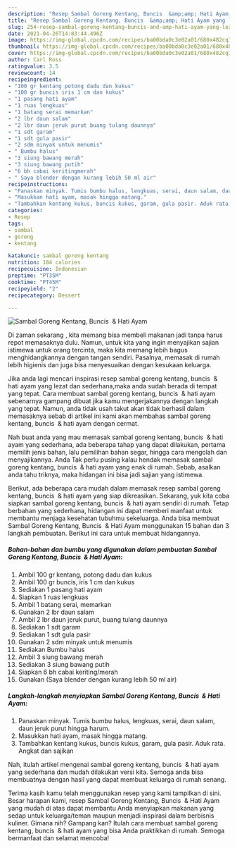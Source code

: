 ```yaml
---
description: "Resep Sambal Goreng Kentang, Buncis  &amp;amp; Hati Ayam yang lezat dan Mudah Dibuat"
title: "Resep Sambal Goreng Kentang, Buncis  &amp;amp; Hati Ayam yang lezat dan Mudah Dibuat"
slug: 254-resep-sambal-goreng-kentang-buncis-and-amp-hati-ayam-yang-lezat-dan-mudah-dibuat
date: 2021-04-26T14:03:44.496Z
image: https://img-global.cpcdn.com/recipes/ba00bda0c3e02a01/680x482cq70/sambal-goreng-kentang-buncis-hati-ayam-foto-resep-utama.jpg
thumbnail: https://img-global.cpcdn.com/recipes/ba00bda0c3e02a01/680x482cq70/sambal-goreng-kentang-buncis-hati-ayam-foto-resep-utama.jpg
cover: https://img-global.cpcdn.com/recipes/ba00bda0c3e02a01/680x482cq70/sambal-goreng-kentang-buncis-hati-ayam-foto-resep-utama.jpg
author: Carl Ross
ratingvalue: 3.5
reviewcount: 14
recipeingredient:
- "100 gr kentang potong dadu dan kukus"
- "100 gr buncis iris 1 cm dan kukus"
- "1 pasang hati ayam"
- "1 ruas lengkuas"
- "1 batang serai memarkan"
- "2 lbr daun salam"
- "2 lbr daun jeruk purut buang tulang daunnya"
- "1 sdt garam"
- "1 sdt gula pasir"
- "2 sdm minyak untuk menumis"
- " Bumbu halus"
- "3 siung bawang merah"
- "3 siung bawang putih"
- "6 bh cabai keritingmerah"
- " Saya blender dengan kurang lebih 50 ml air"
recipeinstructions:
- "Panaskan minyak. Tumis bumbu halus, lengkuas, serai, daun salam, daun jeruk purut hingga harum."
- "Masukkan hati ayam, masak hingga matang."
- "Tambahkan kentang kukus, buncis kukus, garam, gula pasir. Aduk rata. Angkat dan sajikan"
categories:
- Resep
tags:
- sambal
- goreng
- kentang

katakunci: sambal goreng kentang 
nutrition: 184 calories
recipecuisine: Indonesian
preptime: "PT35M"
cooktime: "PT45M"
recipeyield: "2"
recipecategory: Dessert

---
```



![Sambal Goreng Kentang, Buncis  &amp; Hati Ayam](https://img-global.cpcdn.com/recipes/ba00bda0c3e02a01/680x482cq70/sambal-goreng-kentang-buncis-hati-ayam-foto-resep-utama.jpg)

Di zaman  sekarang , kita memang bisa membeli makanan jadi tanpa harus repot memasaknya dulu. Namun, untuk kita yang ingin menyajikan sajian istimewa untuk orang tercinta, maka kita memang lebih bagus menghidangkannya dengan tangan sendiri. Pasalnya, memasak di rumah lebih higienis dan juga bisa menyesuaikan dengan kesukaan keluarga.

Jika anda lagi mencari inspirasi resep sambal goreng kentang, buncis  &amp; hati ayam yang lezat dan sederhana,maka anda sudah berada di tempat yang tepat. Cara membuat sambal goreng kentang, buncis  &amp; hati ayam  sebenarnya gampang dibuat jika kamu mengerjakannya dengan langkah yang tepat. Namun, anda tidak usah takut akan tidak berhasil dalam memasaknya 
sebab di artikel ini kami akan membahas sambal goreng kentang, buncis  &amp; hati ayam dengan cermat.  



Nah buat anda yang mau memasak sambal goreng kentang, buncis  &amp; hati ayam yang sederhana, ada beberapa tahap yang dapat dilakukan, pertama memilih jenis bahan, lalu pemilihan bahan segar, hingga cara mengolah dan menyajikannya. Anda Tak perlu pusing kalau hendak memasak sambal goreng kentang, buncis  &amp; hati ayam yang enak di rumah. Sebab, asalkan anda  tahu triknya, maka hidangan ini bisa jadi sajian yang istimewa.

Berikut, ada beberapa cara mudah dalam memasak resep sambal goreng kentang, buncis  &amp; hati ayam yang siap dikreasikan. Sekarang, yuk kita coba siapkan sambal goreng kentang, buncis  &amp; hati ayam sendiri di rumah. Tetap berbahan yang sederhana, hidangan ini dapat memberi manfaat untuk membantu menjaga kesehatan tubuhmu sekeluarga. Anda bisa membuat Sambal Goreng Kentang, Buncis  &amp; Hati Ayam menggunakan 15 bahan dan 3 langkah pembuatan. Berikut ini cara untuk membuat hidangannya.

<!--inarticleads1-->

##### Bahan-bahan dan bumbu yang digunakan dalam pembuatan Sambal Goreng Kentang, Buncis  &amp; Hati Ayam:

1. Ambil 100 gr kentang, potong dadu dan kukus
1. Ambil 100 gr buncis, iris 1 cm dan kukus
1. Sediakan 1 pasang hati ayam
1. Siapkan 1 ruas lengkuas
1. Ambil 1 batang serai, memarkan
1. Gunakan 2 lbr daun salam
1. Ambil 2 lbr daun jeruk purut, buang tulang daunnya
1. Sediakan 1 sdt garam
1. Sediakan 1 sdt gula pasir
1. Gunakan 2 sdm minyak untuk menumis
1. Sediakan  Bumbu halus
1. Ambil 3 siung bawang merah
1. Sediakan 3 siung bawang putih
1. Siapkan 6 bh cabai keriting/merah
1. Gunakan  (Saya blender dengan kurang lebih 50 ml air)




<!--inarticleads2-->

##### Langkah-langkah menyiapkan Sambal Goreng Kentang, Buncis  &amp; Hati Ayam:

1. Panaskan minyak. Tumis bumbu halus, lengkuas, serai, daun salam, daun jeruk purut hingga harum.
1. Masukkan hati ayam, masak hingga matang.
1. Tambahkan kentang kukus, buncis kukus, garam, gula pasir. Aduk rata. Angkat dan sajikan




Nah, itulah artikel mengenai  sambal goreng kentang, buncis  &amp; hati ayam  yang sederhana dan mudah dilakukan versi kita. Semoga anda bisa membuatnya dengan hasil yang dapat membuat keluarga di rumah senang. 

Terima kasih kamu telah menggunakan resep yang kami tampilkan di sini. Besar harapan kami, resep  Sambal Goreng Kentang, Buncis  &amp; Hati Ayam yang mudah di atas dapat membantu Anda menyiapkan makanan yang sedap untuk keluarga/teman maupun menjadi inspirasi dalam berbisnis kuliner. Gimana nih? Gampang kan? Itulah cara membuat sambal goreng kentang, buncis  &amp; hati ayam yang bisa Anda praktikkan di rumah. Semoga bermanfaat dan selamat mencoba!

